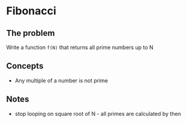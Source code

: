 # Fibonacci

## The problem

Write a function `f(N)` that returns all prime numbers up to N

## Concepts
- Any multiple of a number is not prime


## Notes
- stop looping on square root of N - all primes are calculated by then